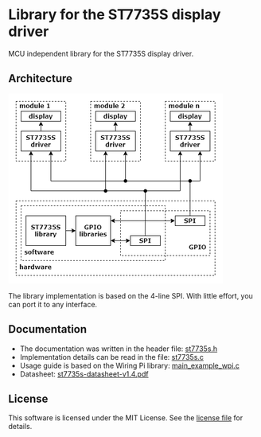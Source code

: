 # Library for the ST7735S display driver

MCU independent library for the ST7735S display driver.

## Architecture

![library architecture][architecture_image]

The library implementation is based on the 4-line SPI. With little effort, you can port it to any interface.

## Documentation

* The documentation was written in the header file: [st7735s.h][st7735s_h]
* Implementation details can be read in the file: [st7735s.c][st7735s_c]
* Usage guide is based on the Wiring Pi library: [main_example_wpi.c][main_example_wpi_c]
* Datasheet: [st7735s-datasheet-v1.4.pdf][datasheet_file]

## License

This software is licensed under the MIT License. See the [license file][license_file] for details.

[architecture_image]: documentation/notes/architecture/architecture.png
[datasheet_file]: documentation/datasheet/st7735s-datasheet-v1.4.pdf
[st7735s_h]: source/st7735s.h
[st7735s_c]: source/st7735s.c
[main_example_wpi_c]: source/main_example_wpi.c
[license_file]: license.txt
